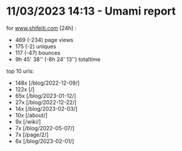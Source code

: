 # 11/03/2023 14:13 - Umami report
for www.shifeiti.com [24h] :

 - 469 (-234) page views
 - 175 (-2) uniques
 - 117 (-47) bounces
 - 9h 45' 38'' (-8h 24' 13'') totaltime


top 10 urls:
 - 148x [/blog/2022-12-09/]
 - 122x [/]
 - 65x [/blog/2023-01-12/]
 - 27x [/blog/2022-12-22/]
 - 14x [/blog/2023-02-03/]
 - 10x [/about/]
 - 9x [/wiki/]
 - 7x [/blog/2022-05-07/]
 - 7x [/page/2/]
 - 6x [/blog/2023-02-01/]


